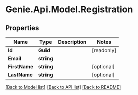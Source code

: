 # Genie.Api.Model.Registration

## Properties

Name | Type | Description | Notes
------------ | ------------- | ------------- | -------------
**Id** | **Guid** |  | [readonly] 
**Email** | **string** |  | 
**FirstName** | **string** |  | [optional] 
**LastName** | **string** |  | [optional] 

[[Back to Model list]](../README.md#documentation-for-models) [[Back to API list]](../README.md#documentation-for-api-endpoints) [[Back to README]](../README.md)

